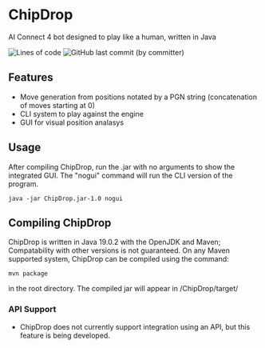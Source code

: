 # ChipDrop
AI Connect 4 bot designed to play like a human, written in Java

![Lines of code](https://img.shields.io/tokei/lines/github.com/MrPiggyPegasus/ChipDrop)
![GitHub last commit (by committer)](https://img.shields.io/github/last-commit/MrPiggyPegasus/ChipDrop)

## Features
- Move generation from positions notated by a PGN string (concatenation of moves starting at 0)
- CLI system to play against the engine
- GUI for visual position analasys

## Usage
After compiling ChipDrop, run the .jar with no arguments to show the integrated GUI.
The "nogui" command will run the CLI version of the program.
```
java -jar ChipDrop.jar-1.0 nogui
```

## Compiling ChipDrop
ChipDrop is written in Java 19.0.2 with the OpenJDK and Maven; Compatability with other versions is not guaranteed.
On any Maven supported system, ChipDrop can be compiled using the command:
```
mvn package
```
in the root directory. The compiled jar will appear in /ChipDrop/target/

### API Support
- ChipDrop does not currently support integration using an API, but this feature is being developed.
